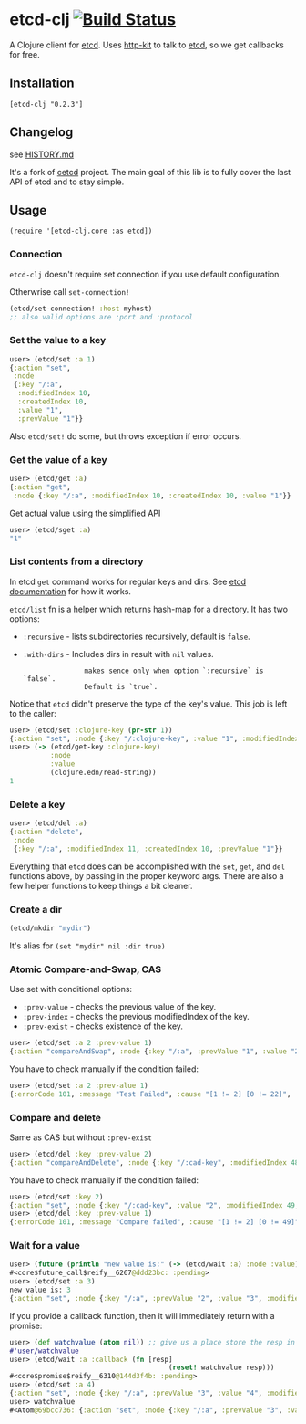 # etcd-clj [![Build Status](https://travis-ci.org/narma/etcd-clj.svg)](https://travis-ci.org/narma/etcd-clj)

A Clojure client for [etcd].
Uses [http-kit] to talk to [etcd], so we get callbacks for free.

## Installation

`[etcd-clj "0.2.3"]`

## Changelog

see [HISTORY.md](https://github.com/narma/etcd/blob/master/HISTORY.md)

It's a fork of [cetcd](https://github.com/dwwoelfel/cetcd) project.
The main goal of this lib is to fully cover the last API of etcd and to stay simple.


## Usage
`(require '[etcd-clj.core :as etcd])`

### Connection

`etcd-clj` doesn't require set connection if you use default configuration.

Otherwrise call `set-connection!`

```clojure
(etcd/set-connection! :host myhost)
;; also valid options are :port and :protocol
```

### Set the value to a key

```clojure
user> (etcd/set :a 1)
{:action "set",
 :node
 {:key "/:a",
  :modifiedIndex 10,
  :createdIndex 10,
  :value "1",
  :prevValue "1"}}
```

Also `etcd/set!` do some, but throws exception if error occurs.


### Get the value of a key

```clojure
user> (etcd/get :a)
{:action "get",
 :node {:key "/:a", :modifiedIndex 10, :createdIndex 10, :value "1"}}
```

Get actual value using the simplified API
```clojure
user> (etcd/sget :a)
"1"
```

### List contents from a directory

In etcd `get` command works for regular keys and dirs.
See [etcd documentation](https://github.com/coreos/etcd/blob/master/Documentation/api.md) for how it works.

`etcd/list` fn is a helper which returns hash-map for a directory.
It has two options:

* `:recursive`     - lists subdirectories recursively, default is `false`.
* `:with-dirs`     - Includes dirs in result with `nil` values.
 
                     makes sence only when option `:recursive` is `false`.
                     Default is `true`.


Notice that `etcd` didn't preserve the type of the key's value. This job is left to the caller:

```clojure
user> (etcd/set :clojure-key (pr-str 1))
{:action "set", :node {:key "/:clojure-key", :value "1", :modifiedIndex 14, :createdIndex 14}
user> (-> (etcd/get-key :clojure-key)
          :node
          :value
          (clojure.edn/read-string))
1

```

### Delete a key

```clojure
user> (etcd/del :a)
{:action "delete",
 :node
 {:key "/:a", :modifiedIndex 11, :createdIndex 10, :prevValue "1"}}
 ```


Everything that `etcd` does can be accomplished with the `set`, `get`, and `del` functions above, by passing in the proper keyword args. There are also a few helper functions to keep things a bit cleaner.


### Create a dir

```clojure
(etcd/mkdir "mydir")
```
It's alias for `(set "mydir" nil :dir true)`


### Atomic Compare-and-Swap, CAS

Use set with conditional options:
* `:prev-value` - checks the previous value of the key.
* `:prev-index` - checks the previous modifiedIndex of the key.
* `:prev-exist` - checks existence of the key.

```clojure
user> (etcd/set :a 2 :prev-value 1)
{:action "compareAndSwap", :node {:key "/:a", :prevValue "1", :value "2", :modifiedIndex 15, :createdIndex 13}}
```

You have to check manually if the condition failed:

```clojure
user> (etcd/set :a 2 :prev-alue 1)
{:errorCode 101, :message "Test Failed", :cause "[1 != 2] [0 != 22]", :index 22}
```

### Compare and delete
Same as CAS but without `:prev-exist`

```clojure
user> (etcd/del :key :prev-value 2)
{:action "compareAndDelete", :node {:key "/:cad-key", :modifiedIndex 48, :createdIndex 47}, :prevNode {:key "/:cad-key", :value "2", :modifiedIndex 47, :createdIndex 47}}
```

You have to check manually if the condition failed:

```clojure
user> (etcd/set :key 2)
{:action "set", :node {:key "/:cad-key", :value "2", :modifiedIndex 49, :createdIndex 49}}
user> (etcd/del :key :prev-value 1)
{:errorCode 101, :message "Compare failed", :cause "[1 != 2] [0 != 49]", :index 49}
```

### Wait for a value

```clojure
user> (future (println "new value is:" (-> (etcd/wait :a) :node :value)))
#<core$future_call$reify__6267@ddd23bc: :pending>
user> (etcd/set :a 3)
new value is: 3
{:action "set", :node {:key "/:a", :prevValue "2", :value "3", :modifiedIndex 16, :createdIndex 16}}
```

If you provide a callback function, then it will immediately return with a promise:

```clojure
user> (def watchvalue (atom nil)) ;; give us a place store the resp in the callback
#'user/watchvalue
user> (etcd/wait :a :callback (fn [resp]
                                       (reset! watchvalue resp)))
#<core$promise$reify__6310@144d3f4b: :pending>
user> (etcd/set :a 4)
{:action "set", :node {:key "/:a", :prevValue "3", :value "4", :modifiedIndex 20, :createdIndex 20}}
user> watchvalue
#<Atom@69bcc736: {:action "set", :node {:key "/:a", :prevValue "3", :value "4", :modifiedIndex 20, :createdIndex 20}}>
```

[etcd]: https://github.com/coreos/etcd
[http-kit]: http://http-kit.org/

